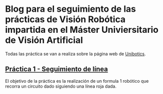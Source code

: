 # Blog para el seguimiento de las prácticas de Visión Robótica impartida en el Máster Univiersitario de Visión Artificial

Todas las práctica se van a realiza sobre la página web de [Unibotics](https://unibotics.org/academy/exercise/follow_line/#en).

## [Práctica 1 - Seguimiento de línea](practica_1.md)

El objetivo de la práctica es la realización de un formula 1 robótico que recorra un circuito dado siguiendo una línea roja dada.

